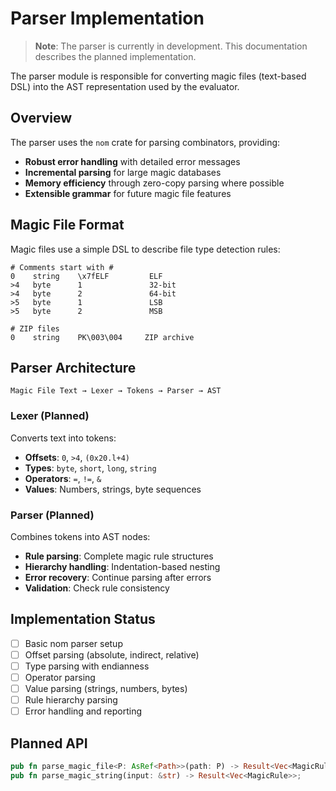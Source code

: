 # Parser Implementation

> **Note**: The parser is currently in development. This documentation describes the planned implementation.

The parser module is responsible for converting magic files (text-based DSL) into the AST representation used by the evaluator.

## Overview

The parser uses the `nom` crate for parsing combinators, providing:
- **Robust error handling** with detailed error messages
- **Incremental parsing** for large magic databases
- **Memory efficiency** through zero-copy parsing where possible
- **Extensible grammar** for future magic file features

## Magic File Format

Magic files use a simple DSL to describe file type detection rules:

```text
# Comments start with #
0    string    \x7fELF         ELF
>4   byte      1               32-bit
>4   byte      2               64-bit
>5   byte      1               LSB
>5   byte      2               MSB

# ZIP files
0    string    PK\003\004     ZIP archive
```

## Parser Architecture

```text
Magic File Text → Lexer → Tokens → Parser → AST
```

### Lexer (Planned)

Converts text into tokens:
- **Offsets**: `0`, `>4`, `(0x20.l+4)`
- **Types**: `byte`, `short`, `long`, `string`
- **Operators**: `=`, `!=`, `&`
- **Values**: Numbers, strings, byte sequences

### Parser (Planned)

Combines tokens into AST nodes:
- **Rule parsing**: Complete magic rule structures
- **Hierarchy handling**: Indentation-based nesting
- **Error recovery**: Continue parsing after errors
- **Validation**: Check rule consistency

## Implementation Status

- [ ] Basic nom parser setup
- [ ] Offset parsing (absolute, indirect, relative)
- [ ] Type parsing with endianness
- [ ] Operator parsing
- [ ] Value parsing (strings, numbers, bytes)
- [ ] Rule hierarchy parsing
- [ ] Error handling and reporting

## Planned API

```rust
pub fn parse_magic_file<P: AsRef<Path>>(path: P) -> Result<Vec<MagicRule>>;
pub fn parse_magic_string(input: &str) -> Result<Vec<MagicRule>>;
```
